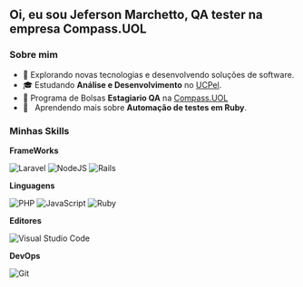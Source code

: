 ## Oi, eu sou Jeferson Marchetto, QA tester na empresa Compass.UOL


<h3>Sobre mim</h3>

- 🤔 Explorando novas tecnologias e desenvolvendo soluções de software.
- 🎓 Estudando **Análise e Desenvolvimento** no <a href="https://ucpel.edu.br/">UCPel</a>.
- 💼 Programa de Bolsas **Estagiario QA** na <a href="https://compass.uol/pt/home/?utm_source=google-ads&utm_medium=ppc&utm_campaign=compasso-uol-institucional&utm_term=compass%20uol&gad=1&gclid=Cj0KCQjwoeemBhCfARIsADR2QCvG1SNRwmbxLcAiZX2iGqpwzLjjE2VJp8Xg7FnVxTk6sY2jvZUkozkaAubyEALw_wcB">Compass.UOL</a>
- 🌱 &nbsp; Aprendendo mais sobre **Automação de testes em Ruby**.

<h3>Minhas Skills</h3>

**FrameWorks**

![Laravel](https://img.shields.io/badge/laravel-%23FF2D20.svg?style=for-the-badge&logo=laravel&logoColor=white)
![NodeJS](https://img.shields.io/badge/node.js-6DA55F?style=for-the-badge&logo=node.js&logoColor=white)
![Rails](https://img.shields.io/badge/rails-%23CC0000.svg?style=for-the-badge&logo=ruby-on-rails&logoColor=white)


**Linguagens**

![PHP](https://img.shields.io/badge/php-%23777BB4.svg?style=for-the-badge&logo=php&logoColor=white)
![JavaScript](https://img.shields.io/badge/javascript-%23323330.svg?style=for-the-badge&logo=javascript&logoColor=%23F7DF1E)
![Ruby](https://img.shields.io/badge/ruby-%23CC342D.svg?style=for-the-badge&logo=ruby&logoColor=white)


**Editores**

![Visual Studio Code](https://img.shields.io/badge/Visual%20Studio%20Code-0078d7.svg?style=for-the-badge&logo=visual-studio-code&logoColor=white)


**DevOps**

![Git](https://img.shields.io/badge/-Git-333333?style=flat&logo=git)

